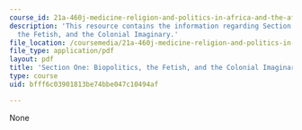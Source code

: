 ```yaml
---
course_id: 21a-460j-medicine-religion-and-politics-in-africa-and-the-african-diaspora-spring-2005
description: 'This resource contains the information regarding Section One: Biopolitics,
  the Fetish, and the Colonial Imaginary.'
file_location: /coursemedia/21a-460j-medicine-religion-and-politics-in-africa-and-the-african-diaspora-spring-2005/bfff6c03901813be74bbe047c10494af_MIT21A_460JS05_2_10_5_460j.pdf
file_type: application/pdf
layout: pdf
title: 'Section One: Biopolitics, the Fetish, and the Colonial Imaginary'
type: course
uid: bfff6c03901813be74bbe047c10494af

---
```

None